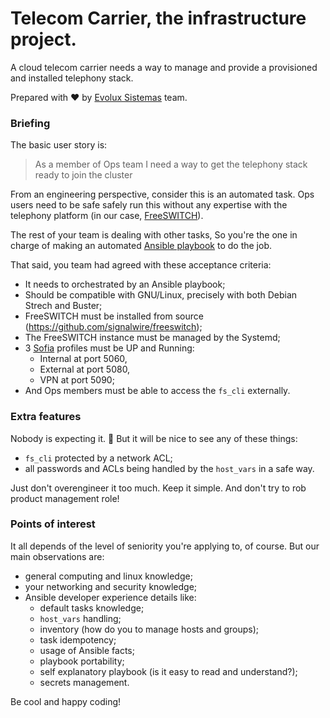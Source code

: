# Telecom Carrier, the infrastructure project.

A cloud telecom carrier needs a way to manage and provide a provisioned and installed telephony stack.

Prepared with ❤️ by [Evolux Sistemas](https://www.evolux.net.br/) team.

### Briefing

The basic user story is:

> As a member of Ops team I need a way to get the telephony stack ready to join the cluster

From an engineering perspective, consider this is an automated task.
Ops users need to be safe safely run this without any expertise with the telephony
platform  (in our case, [FreeSWITCH](https://freeswitch.com/)).

The rest of your team is dealing with other tasks, So you're the one in charge
of making an automated [Ansible playbook](https://docs.ansible.com/ansible/latest/user_guide/playbooks.html)
to do the job.

That said, you team had agreed with these acceptance criteria:

- It needs to orchestrated by an Ansible playbook;
- Should be compatible with GNU/Linux, precisely with both Debian Strech and Buster;
- FreeSWITCH must be installed from source (https://github.com/signalwire/freeswitch);
- The FreeSWITCH instance must be managed by the Systemd;
- 3 [Sofia](https://freeswitch.org/confluence/display/FREESWITCH/Sofia+SIP+Stack) profiles must be UP and Running:
  - Internal at port 5060,
  - External at port 5080,
  - VPN at port 5090;
- And Ops members must be able to access the `fs_cli` externally.

### Extra features

Nobody is expecting it. 💅 But it will be nice to see any of these things:

- `fs_cli` protected by a network ACL;
- all passwords and ACLs being handled by the `host_vars` in a safe way.

Just don't overengineer it too much. Keep it simple. And don't try to rob product management role!

### Points of interest

It all depends of the level of seniority you're applying to, of course. But our main observations are:

- general computing and linux knowledge;
- your networking and security knowledge;
- Ansible developer experience details like:
  - default tasks knowledge;
  - `host_vars` handling;
  - inventory (how do you to manage hosts and groups);
  - task idempotency;
  - usage of Ansible facts;
  - playbook portability;
  - self explanatory playbook (is it easy to read and understand?);
  - secrets management.

Be cool and happy coding!
